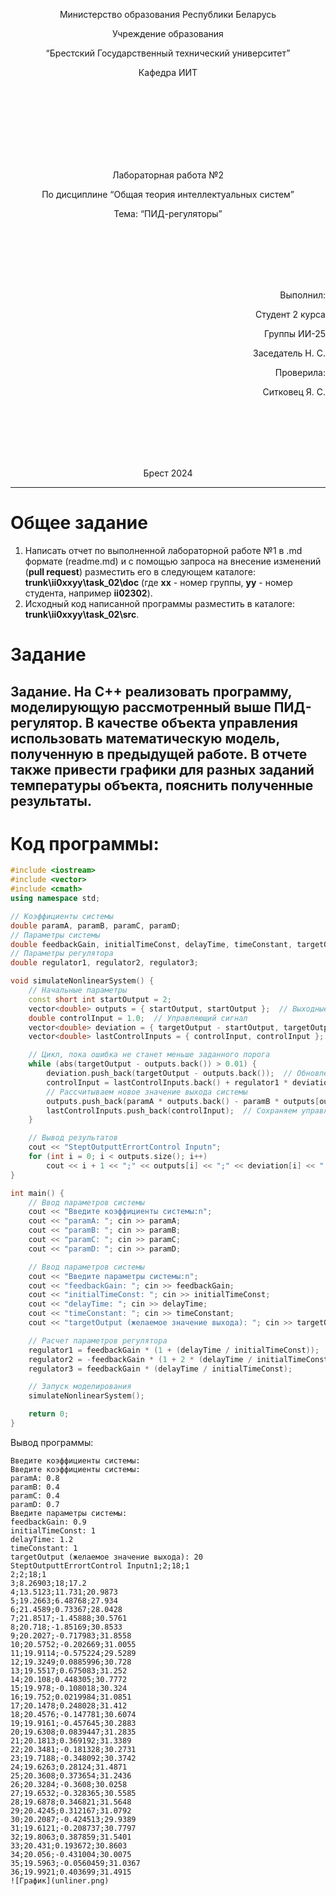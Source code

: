 <p align="center"> Министерство образования Республики Беларусь</p>
<p align="center">Учреждение образования</p>
<p align="center">“Брестский Государственный технический университет”</p>
<p align="center">Кафедра ИИТ</p>
<br><br><br><br><br><br><br>
<p align="center">Лабораторная работа №2</p>
<p align="center">По дисциплине “Общая теория интеллектуальных систем”</p>
<p align="center">Тема: “ПИД-регуляторы”</p>
<br><br><br><br><br>
<p align="right">Выполнил:</p>
<p align="right">Студент 2 курса</p>
<p align="right">Группы ИИ-25</p>
<p align="right">Заседатель Н. С.</p>
<p align="right">Проверила:</p>
<p align="right">Ситковец Я. С.</p>
<br><br><br><br><br>
<p align="center">Брест 2024</p>

---

# Общее задание #
1. Написать отчет по выполненной лабораторной работе №1 в .md формате (readme.md) и с помощью запроса на внесение изменений (**pull request**) разместить его в следующем каталоге: **trunk\ii0xxyy\task_02\doc** (где **xx** - номер группы, **yy** - номер студента, например **ii02302**).
2. Исходный код написанной программы разместить в каталоге: **trunk\ii0xxyy\task_02\src**.

# Задание #
Задание. На C++ реализовать программу, моделирующую рассмотренный выше ПИД-регулятор. В качестве объекта управления использовать математическую модель, полученную в предыдущей работе. В отчете также привести графики для разных заданий температуры объекта, пояснить полученные результаты.
---
# Код программы: #
```C++
#include <iostream>
#include <vector>
#include <cmath>
using namespace std;

// Коэффициенты системы
double paramA, paramB, paramC, paramD;
// Параметры системы
double feedbackGain, initialTimeConst, delayTime, timeConstant, targetOutput;
// Параметры регулятора
double regulator1, regulator2, regulator3;

void simulateNonlinearSystem() {
    // Начальные параметры
    const short int startOutput = 2;
    vector<double> outputs = { startOutput, startOutput };  // Выходные значения
    double controlInput = 1.0;  // Управляющий сигнал
    vector<double> deviation = { targetOutput - startOutput, targetOutput - startOutput };  // Ошибка
    vector<double> lastControlInputs = { controlInput, controlInput };  // Предыдущие значения управляющего сигнала

    // Цикл, пока ошибка не станет меньше заданного порога
    while (abs(targetOutput - outputs.back()) > 0.01) {
        deviation.push_back(targetOutput - outputs.back());  // Обновление ошибки
        controlInput = lastControlInputs.back() + regulator1 * deviation.back() + regulator2 * deviation[deviation.size() - 2] + regulator3 * deviation[deviation.size() - 3];
        // Рассчитываем новое значение выхода системы
        outputs.push_back(paramA * outputs.back() - paramB * outputs[outputs.size() - 2] + paramC * controlInput + paramD * sin(lastControlInputs.back()));
        lastControlInputs.push_back(controlInput);  // Сохраняем управляющий сигнал
    }

    // Вывод результатов
    cout << "SteptOutputtErrortControl Inputn";
    for (int i = 0; i < outputs.size(); i++)
        cout << i + 1 << ";" << outputs[i] << ";" << deviation[i] << ";" << lastControlInputs[i] << endl;
}

int main() {
    // Ввод параметров системы
    cout << "Введите коэффициенты системы:n";
    cout << "paramA: "; cin >> paramA;
    cout << "paramB: "; cin >> paramB;
    cout << "paramC: "; cin >> paramC;
    cout << "paramD: "; cin >> paramD;

    // Ввод параметров системы
    cout << "Введите параметры системы:n";
    cout << "feedbackGain: "; cin >> feedbackGain;
    cout << "initialTimeConst: "; cin >> initialTimeConst;
    cout << "delayTime: "; cin >> delayTime;
    cout << "timeConstant: "; cin >> timeConstant;
    cout << "targetOutput (желаемое значение выхода): "; cin >> targetOutput;

    // Расчет параметров регулятора
    regulator1 = feedbackGain * (1 + (delayTime / initialTimeConst));
    regulator2 = -feedbackGain * (1 + 2 * (delayTime / initialTimeConst) - (initialTimeConst / timeConstant));
    regulator3 = feedbackGain * (delayTime / initialTimeConst);

    // Запуск моделирования
    simulateNonlinearSystem();

    return 0;
}
```     
Вывод программы: 
```
Введите коэффициенты системы:
Введите коэффициенты системы:
paramA: 0.8
paramB: 0.4
paramC: 0.4
paramD: 0.7
Введите параметры системы:
feedbackGain: 0.9
initialTimeConst: 1
delayTime: 1.2
timeConstant: 1
targetOutput (желаемое значение выхода): 20
SteptOutputtErrortControl Inputn1;2;18;1
2;2;18;1
3;8.26903;18;17.2
4;13.5123;11.731;20.9873
5;19.2663;6.48768;27.934
6;21.4589;0.73367;28.0428
7;21.8517;-1.45888;30.5761
8;20.718;-1.85169;30.8533
9;20.2027;-0.717983;31.8558
10;20.5752;-0.202669;31.0055
11;19.9114;-0.575224;29.5289
12;19.3249;0.0885996;30.728
13;19.5517;0.675083;31.252
14;20.108;0.448305;30.7772
15;19.978;-0.108018;30.324
16;19.752;0.0219984;31.0851
17;20.1478;0.248028;31.412
18;20.4576;-0.147781;30.6074
19;19.9161;-0.457645;30.2883
20;19.6308;0.0839447;31.2835
21;20.1813;0.369192;31.3389
22;20.3481;-0.181328;30.2731
23;19.7188;-0.348092;30.3742
24;19.6263;0.28124;31.4871
25;20.3608;0.373654;31.2436
26;20.3284;-0.3608;30.0258
27;19.6532;-0.328365;30.5585
28;19.6878;0.346821;31.5648
29;20.4245;0.312167;31.0792
30;20.2087;-0.424513;29.9389
31;19.6121;-0.208737;30.7797
32;19.8063;0.387859;31.5401
33;20.431;0.193672;30.8603
34;20.056;-0.431004;30.0075
35;19.5963;-0.0560459;31.0367
36;19.9921;0.403699;31.4915
![График](unliner.png)


